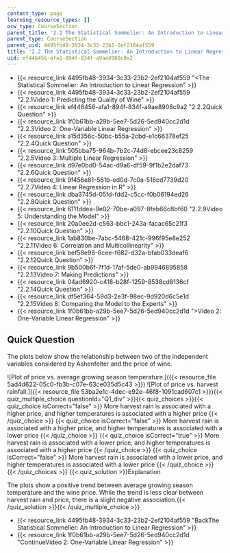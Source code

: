 ```yaml
---
content_type: page
learning_resource_types: []
ocw_type: CourseSection
parent_title: '2.2 The Statistical Sommelier: An Introduction to Linear Regression'
parent_type: CourseSection
parent_uid: 4495fb48-3934-3c33-23b2-2ef2104af559
title: '2.2 The Statistical Sommelier: An Introduction to Linear Regression'
uid: ef446456-afa1-894f-834f-a9ae8908c9a2
---
```


*   {{< resource_link 4495fb48-3934-3c33-23b2-2ef2104af559 "\<The Statistical Sommelier: An Introduction to Linear Regression" >}}
*   {{< resource_link 4495fb48-3934-3c33-23b2-2ef2104af559 "2.2.1Video 1: Predicting the Quality of Wine" >}}
*   {{< resource_link ef446456-afa1-894f-834f-a9ae8908c9a2 "2.2.2Quick Question" >}}
*   {{< resource_link 1f0b61bb-a29b-5ee7-5d26-5ed940cc2d1d "2.2.3Video 2: One-Variable Linear Regression" >}}
*   {{< resource_link a15d356c-50bc-b55a-2cbd-e1c66378ef25 "2.2.4Quick Question" >}}
*   {{< resource_link 505bba75-964b-7b2c-74d8-ebcee23c8259 "2.2.5Video 3: Multiple Linear Regression" >}}
*   {{< resource_link d97e0bd0-54ac-d9a6-df59-9f1b2e2daf73 "2.2.6Quick Question" >}}
*   {{< resource_link 9f456e81-561b-ed0d-7c0a-516cd7739d20 "2.2.7Video 4: Linear Regression in R" >}}
*   {{< resource_link dba3745d-05fd-fdd2-c5cc-f0b06194ed26 "2.2.8Quick Question" >}}
*   {{< resource_link 6111ddea-9e02-70be-a097-8feb66c8bf60 "2.2.9Video 5: Understanding the Model" >}}
*   {{< resource_link 20a0ee2d-c563-bbc1-243a-facac65c21f3 "2.2.10Quick Question" >}}
*   {{< resource_link 1ab830be-7abc-5468-421c-996f95e8e252 "2.2.11Video 6: Correlation and Multicollinearity" >}}
*   {{< resource_link bef58e98-6cee-f682-d32a-bfab033deaf6 "2.2.12Quick Question" >}}
*   {{< resource_link 9b500b6f-7f1d-17af-5de0-ab9946895858 "2.2.13Video 7: Making Predictions" >}}
*   {{< resource_link 04ad6920-c418-b28f-1259-8538cd8136cf "2.2.14Quick Question" >}}
*   {{< resource_link df5ef364-59d3-2e3f-98ec-9d920d6c5e1d "2.2.15Video 8: Comparing the Model to the Experts" >}}
*   {{< resource_link 1f0b61bb-a29b-5ee7-5d26-5ed940cc2d1d "\>Video 2: One-Variable Linear Regression" >}}

Quick Question
--------------

The plots below show the relationship between two of the independent variables considered by Ashenfelter and the price of wine.

![Plot of price vs. average growing season temperature.]({{< resource_file 5ad4d622-05c0-fb3b-c07e-63ce035d5c43 >}}) ![Plot of price vs. harvest rainfall.]({{< resource_file 53ba2e1c-4dec-e92e-46f8-1091cad607c1 >}}){{< quiz_multiple_choice questionId="Q1_div" >}}{{< quiz_choices >}}{{< quiz_choice isCorrect="false" >}}&nbsp;More harvest rain is associated with a higher price, and higher temperatures is associated with a higher price&nbsp;{{< /quiz_choice >}}
{{< quiz_choice isCorrect="false" >}}&nbsp;More harvest rain is associated with a higher price, and higher temperatures is associated with a lower price&nbsp;{{< /quiz_choice >}}
{{< quiz_choice isCorrect="true" >}}&nbsp;More harvest rain is associated with a lower price, and higher temperatures is associated with a higher price&nbsp;{{< /quiz_choice >}}
{{< quiz_choice isCorrect="false" >}}&nbsp;More harvest rain is associated with a lower price, and higher temperatures is associated with a lower price&nbsp;{{< /quiz_choice >}}{{< /quiz_choices >}}
{{< quiz_solution >}}Explanation

The plots show a positive trend between average growing season temperature and the wine price. While the trend is less clear between harvest rain and price, there is a slight negative association.{{< /quiz_solution >}}{{< /quiz_multiple_choice >}}

*   {{< resource_link 4495fb48-3934-3c33-23b2-2ef2104af559 "BackThe Statistical Sommelier: An Introduction to Linear Regression" >}}
*   {{< resource_link 1f0b61bb-a29b-5ee7-5d26-5ed940cc2d1d "ContinueVideo 2: One-Variable Linear Regression" >}}